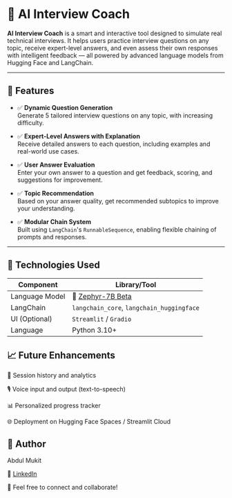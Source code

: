 # 🤖 AI Interview Coach

**AI Interview Coach** is a smart and interactive tool designed to simulate real technical interviews. It helps users practice interview questions on any topic, receive expert-level answers, and even assess their own responses with intelligent feedback — all powered by advanced language models from Hugging Face and LangChain.

---

## 🚀 Features

- ✅ **Dynamic Question Generation**  
  Generate 5 tailored interview questions on any topic, with increasing difficulty.

- ✅ **Expert-Level Answers with Explanation**  
  Receive detailed answers to each question, including examples and real-world use cases.

- ✅ **User Answer Evaluation**  
  Enter your own answer to a question and get feedback, scoring, and suggestions for improvement.

- ✅ **Topic Recommendation**  
  Based on your answer quality, get recommended subtopics to improve your understanding.

- ✅ **Modular Chain System**  
  Built using `LangChain`'s `RunnableSequence`, enabling flexible chaining of prompts and responses.

---

## 🧠 Technologies Used

| Component       | Library/Tool                  |
|----------------|-------------------------------|
| Language Model | 🤗 [Zephyr-7B Beta](https://huggingface.co/HuggingFaceH4/zephyr-7b-beta) |
| LangChain      | `langchain_core`, `langchain_huggingface` |
| UI (Optional)  | `Streamlit` / `Gradio`        |
| Language       | Python 3.10+                   |


##  📈 Future Enhancements
🔄 Session history and analytics

🎙️ Voice input and output (text-to-speech)

📊 Personalized progress tracker

🌐 Deployment on Hugging Face Spaces / Streamlit Cloud


##  👤 Author
Abdul Mukit

🔗 [LinkedIn](https://www.linkedin.com/in/abdulmukitds/)

📧 Feel free to connect and collaborate!

